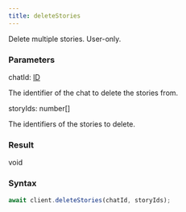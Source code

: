 ```yaml
---
title: deleteStories
---
```


Delete multiple stories. User-only.


### Parameters 

<div class="flex flex-col gap-3"><div><div class="font-mono"><span class="font-bold">chatId</span><span class="opacity-50">:</span> <a href="/gh/types/id"  >ID</a></div><div class="pl-3"><div class="no-margin">

The identifier of the chat to delete the stories from.

</div></div></div><div><div class="font-mono"><span class="font-bold">storyIds</span><span class="opacity-50">:</span> <span>number</span><span class="opacity-50">[]</span></div><div class="pl-3"><div class="no-margin">

The identifiers of the stories to delete.

</div></div></div></div>

### Result 

<div class="font-mono"><span>void</span></div>

### Syntax

```ts
await client.deleteStories(chatId, storyIds);
```




